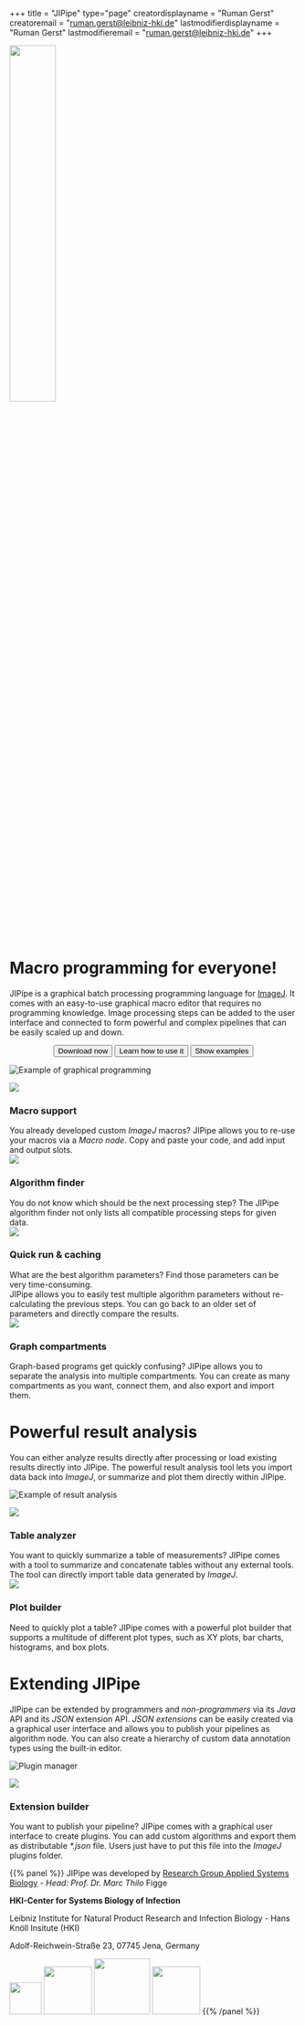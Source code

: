 +++
title = "JIPipe"
type="page"
creatordisplayname = "Ruman Gerst"
creatoremail = "ruman.gerst@leibniz-hki.de"
lastmodifierdisplayname = "Ruman Gerst"
lastmodifieremail = "ruman.gerst@leibniz-hki.de"
+++


<img src="/img/logo-content.svg" style="width: 40%;"/>

# Macro programming for everyone!

JIPipe is a graphical batch processing programming language for [ImageJ](https://fiji.sc/).
It comes with an easy-to-use graphical macro editor that requires no programming
knowledge. Image processing steps can be added to the user interface and connected
to form powerful and complex pipelines that can be easily scaled up and down.

<center>
<button class="btn btn-success btn-large" type="button" onclick="location.href='/download'"> <i class="fa fa-windows"></i><i class="fa fa-linux"></i><i class="fa fa-apple"></i> Download now </button>
<button class="btn btn-info btn-large" type="button" onclick="location.href='/tutorials'"> <i class="fa fa-graduation-cap"></i> Learn how to use it </button>
<button class="btn btn-default btn-large" type="button" onclick="location.href='/examples'"> <i class="fa fa-flask"></i> Show examples </button>
</center>

<!-- <center>
  <video poster="./img/features/graph_editor.png" preload="none" loop style="margin-top: 5em;" controls >
    <source src="/videos/jipipe-example-fast.webm" />
  </video>
</center> -->
![Example of graphical programming](/img/features/graph_editor.png)

<div class="features-container">
  <div>
    <img src="/img/features/macro_support.png"/>
    <div>
      <h3>Macro support</h3>
      You already developed custom <i>ImageJ</i> macros?
      JIPipe allows you to re-use your macros via a <i>Macro node</i>. Copy and paste
      your code, and add input and output slots.
    </div>
  </div>
  <div>
    <img src="/img/features/algorithm_finder.png"/>
    <div>
      <h3>Algorithm finder</h3>
      You do not know which should be the next processing step?
      The JIPipe algorithm finder not only lists all compatible processing steps
      for given data.
    </div>
  </div>
  <div>
    <img src="/img/features/quick-run.png"/>
    <div>
      <h3>Quick run & caching</h3>
      What are the best algorithm parameters?
      Find those parameters can be very time-consuming.
      <br/>
      JIPipe allows you to easily test multiple algorithm parameters without re-calculating the previous steps. You can go back to an older set of parameters and directly compare the results.
    </div>
  </div>
  <div>
    <img src="/img/features/graph_compartments.png"/>
    <div>
      <h3>Graph compartments</h3>
      Graph-based programs get quickly confusing?
      JIPipe allows you to separate the analysis into multiple compartments. You can create
      as many compartments as you want, connect them, and also export and import them.
    </div>
  </div>
</div>

# Powerful result analysis

You can either analyze results directly after processing or load existing results
directly into JIPipe. The powerful result analysis tool lets you import data back
into *ImageJ*, or summarize and plot them directly within JIPipe.

![Example of result analysis](/img/features/result_analysis.png)

<div class="features-container">
  <div>
    <img src="/img/features/table_analyzer.png"/>
    <div>
      <h3>Table analyzer</h3>
      You want to quickly summarize a table of measurements?
      JIPipe comes with a tool to summarize and concatenate tables without
      any external tools. The tool can directly import table data generated
      by <i>ImageJ</i>.
    </div>
  </div>
  <div>
    <img src="/img/features/plot_builder.png"/>
    <div>
      <h3>Plot builder</h3>
      Need to quickly plot a table?
      JIPipe comes with a powerful plot builder that supports a multitude of different plot types,
      such as XY plots, bar charts, histograms, and box plots.
    </div>
  </div>
</div>

# Extending JIPipe

JIPipe can be extended by programmers and *non-programmers* via its *Java* API and
its *JSON* extension API. *JSON extensions* can be easily created via a graphical user
interface and allows you to publish your pipelines as algorithm node.
You can also create a hierarchy of custom data annotation types using the built-in editor.

![Plugin manager](/img/features/plugin_manager.png)

<div class="features-container">
  <div>
    <img src="/img/features/extension-editor.png"/>
    <div>
      <h3>Extension builder</h3>
      You want to publish your pipeline?
      JIPipe comes with a graphical user interface to create plugins.
      You can add custom algorithms and export them as distributable <i>*.json</i> file.
      Users just have to put this file into the <i>ImageJ</i> plugins folder.
    </div>
  </div>
</div>


{{% panel %}}
JIPipe was developed
by [Research Group Applied Systems Biology](https://www.leibniz-hki.de/en/applied-systems-biology.html) *- Head: Prof. Dr. Marc Thilo* Figge

**HKI-Center for Systems Biology of Infection**

Leibniz Institute for Natural Product Research and Infection Biology - Hans Knöll Insitute (HKI)

Adolf-Reichwein-Straße 23, 07745 Jena, Germany

<a href="https://www.leibniz-hki.de/en/" target="_blank"><img src="/img/credits/hki.jpg" style="height: 4em; display: inline;"/></a>
<a href="https://www.ilrs.de/" target="_blank"><img src="/img/credits/ilrs.svg" style="height: 6em; display: inline;"/></a>
<a href="https://www.uni-jena.de/en/" target="_blank"><img src="/img/credits/uni-jena.png" style="height: 7em; display: inline;"/></a>
<a href="https://www.polytarget.uni-jena.de/" target="_blank"><img src="/img/credits/PolyTarget_logo.png" style="height: 6em; display: inline;"/></a>
{{% /panel %}}
